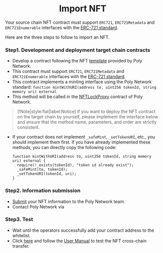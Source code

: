<h1 align="center">Import NFT</h1>

Your source chain NFT contract must support `ERC721`, `ERC721Metadata` and `ERC721Enumerable` interfaces with the [ERC-721 standard](https://eips.ethereum.org/EIPS/eip-721).

Here are the three steps to follow to import an NFT. 
### Step1. Development and deployment target chain contracts
- Develop a contract following the NFT [template](https://github.com/polynetwork/nft-contracts/tree/main/contracts/erc721_template) provided by Poly Network.
- This contract must support `ERC721`, `ERC721Metadata` and `ERC721Enumerable` interfaces with the [ERC-721 standard](https://eips.ethereum.org/EIPS/eip-721).
- This contract implements a minting interface using the Poly Network standard:
  `function mintWithURI(address to, uint256 tokenId, string memory uri) external`
- This method will be called in the [NFTLockProxy](../../Core_Smart_Contract/Contract/NFTLockProxy.md) contract of Poly Network.

> [!Note|style:flat|label:Notice]
>If you want to deploy the NFT contract on the target chain by yourself, please implement the interface below and ensure that the method name, parameters, and order are strictly consistent.

- If your contract does not implement `_safeMint`, `_setTokenURI`, etc., you should implement them first. If you have already implemented these methods, you can directly copy the following code:
  
  ```solidity 
  function mintWithURI(address to, uint256 tokenId, string memory uri) external {
    require(!_exists(tokenId), "token id already exist");
    _safeMint(to, tokenId);
    _setTokenURI(tokenId, uri);
  }
  ```
  
### Step2. Information submission
- [Submit](https://docs.google.com/forms/d/e/1FAIpQLSfH1VcCAmdtjcQeCFjSXvYw7QS9MtsegzktyNmSvIPZzleSYg/viewform) your NFT information to the Poly Network team.
- Contact Poly Network via <a class="fab fa-discord" href= "https://discord.com/invite/y6MuEnq"></a>

### Step3. Test 
- Wait until the operators successfully add your contract address to the whitelist.
- Click [here](https://bridge.poly.network/nft) and follow the [User Manual](../../Core_Smart_Contract/User_Manuals/NFT_Transaction.md) to test the NFT cross-chain transfer.
